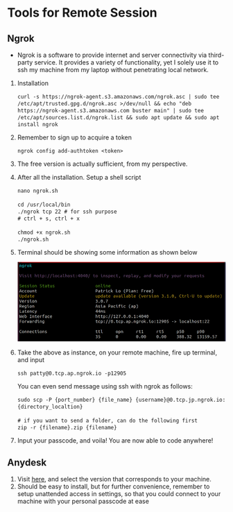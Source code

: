 # Tools for Remote Session

## Ngrok
- Ngrok is a software to provide internet and server connectivity via third-party service. It provides a variety of functionality, yet I solely use it to ssh my machine from my laptop without penetrating local network.
  
1. Installation
   ```
   curl -s https://ngrok-agent.s3.amazonaws.com/ngrok.asc | sudo tee /etc/apt/trusted.gpg.d/ngrok.asc >/dev/null && echo "deb https://ngrok-agent.s3.amazonaws.com buster main" | sudo tee /etc/apt/sources.list.d/ngrok.list && sudo apt update && sudo apt install ngrok
   ```
2. Remember to sign up to acquire a token
   ```
   ngrok config add-authtoken <token>
   ```
3. The free version is actually sufficient, from my perspective.
4. After all the installation. Setup a shell script
   ```
   nano ngrok.sh

   cd /usr/local/bin
   ./ngrok tcp 22 # for ssh purpose
   # ctrl + s, ctrl + x

   chmod +x ngrok.sh
   ./ngrok.sh
   ```

5. Terminal should be showing some information as shown below
   
   ![alt text](./ngrok.png)
   
6. Take the above as instance, on your remote machine, fire up terminal, and input
   ```
   ssh patty@0.tcp.ap.ngrok.io -p12905 
   ```
   You can even send message using ssh with ngrok as follows:
   ```
   sudo scp -P {port_number} {file_name} {username}@0.tcp.jp.ngrok.io:{directory_localtion}

   # if you want to send a folder, can do the following first
   zip -r {filename}.zip {filename}
   ```
7. Input your passcode, and voila! You are now able to code anywhere!

## Anydesk
1. Visit [here](https://anydesk.com/en), and select the version that corresponds to your machine.
2. Should be easy to install, but for further convenience, remember to setup unattended access in settings, so that you could connect to your machine with your personal passcode at ease

